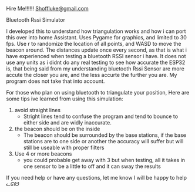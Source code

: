 Hire Me!!!!!!
Shoffluke@gmail.com

Bluetooth Rssi Simulator

I developed this to understand how triangulation works and how i can port this over into home Assistant. Uses Pygame for graphics, and limited to 30 fps.
Use r to randomize the location of all points, and WASD to move the beacon around. The distances update once every second, as that is what i have experienced when testing
a bluetooth RSSI sensor i have. It does not use any units as i didnt do any real testing to see how accurate the ESP32 is, that being said from my understanding bluetooth Rssi
Sensor are more accute the closer you are, and the less accurte the further you are. My program does not take that into account.

For those who plan on using bluetooth to triangulate your position, Here are some tips ive learned from using this simulation:
1) avoid straight lines
   - Stright lines tend to confuse the program and tend to bounce to either side and are widly inaccurate.
2) the beacon should be on the inside
    - The beacon should be surrounded by the base stations, if the base stations are to one side or another the accuracy will suffer but will still be useable with proper filters
3) Use 4 or more beacons
     - you could probable get away with 3 but when testing, all it takes in one sensor to be a little to off and it can sway the results

If you need help or have any questions, let me know
I will be happy to help
ᓚᘏᗢ
